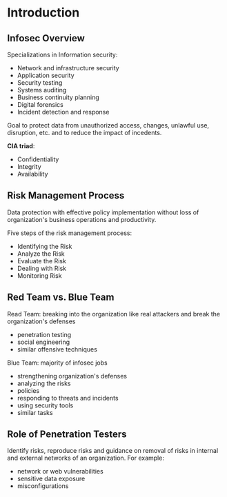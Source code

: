 # Introduction
## Infosec Overview
Specializations in Information security:
* Network and infrastructure security
* Application security
* Security testing
* Systems auditing
* Business continuity planning
* Digital forensics
* Incident detection and response

Goal to protect data from unauthorized access, changes, unlawful use, disruption, etc. and to reduce the impact of incedents.

**CIA triad**:
* Confidentiality
* Integrity
* Availability

## Risk Management Process
Data protection with effective policy implementation without loss of organization's business operations and productivity.

Five steps of the risk management process:
* Identifying the Risk
* Analyze the Risk
* Evaluate the Risk
* Dealing with Risk
* Monitoring Risk

## Red Team vs. Blue Team
Read Team: breaking into the organization like real attackers and break the organization's defenses
* penetration testing
* social engineering
* similar offensive techniques

Blue Team: majority of infosec jobs
* strengthening organization's defenses
* analyzing the risks
* policies
* responding to threats and incidents
* using security tools
* similar tasks

## Role of Penetration Testers
Identify risks, reproduce risks and guidance on removal of risks in internal and external networks of an organization. For example:
* network or web vulnerabilities
* sensitive data exposure
* misconfigurations